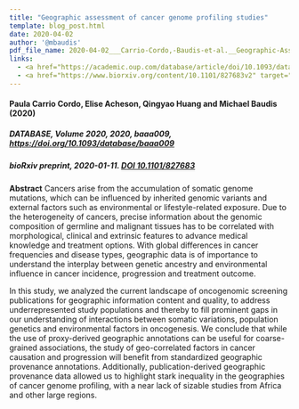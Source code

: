 ```yaml
---
title: "Geographic assessment of cancer genome profiling studies"
template: blog_post.html 
date: 2020-04-02
author: '@mbaudis'
pdf_file_name: 2020-04-02___Carrio-Cordo,-Baudis-et-al.__Geographic-Assessment-of-Cancer-Genome-Profiling-Studies__DATABASE.pdf
links:
  - <a href="https://academic.oup.com/database/article/doi/10.1093/database/baaa009/5812711" target="_blank">[DATABASE]</a>
  - <a href="https://www.biorxiv.org/content/10.1101/827683v2" target="_blank">[bioRxiv]</a>
---
```


#### Paula Carrio Cordo, Elise Acheson, Qingyao Huang and Michael Baudis (2020)
##### DATABASE, Volume 2020, 2020, baaa009, <https://doi.org/10.1093/database/baaa009>
##### bioRxiv preprint, 2020-01-11. [DOI 10.1101/827683](https://doi.org/10.1101/827683)

**Abstract** Cancers arise from the accumulation of somatic genome mutations, which can be influenced by inherited genomic variants and external factors such as environmental or lifestyle-related exposure. Due to the heterogeneity of cancers, precise information about the genomic composition of germline and malignant tissues has to be correlated with morphological, clinical and extrinsic features to advance medical knowledge and treatment options. With global differences in cancer frequencies and disease types, geographic data is of importance to understand the interplay between genetic ancestry and environmental influence in cancer incidence, progression and treatment outcome.<!--more-->

In this study, we analyzed the current landscape of oncogenomic screening publications for geographic information content and quality, to address underrepresented study populations and thereby to fill prominent gaps in our understanding of interactions between somatic variations, population genetics and environmental factors in oncogenesis. We conclude that while the use of proxy-derived geographic annotations can be useful for coarse-grained associations, the study of geo-correlated factors in cancer causation and progression will benefit from standardized geographic provenance annotations. Additionally, publication-derived geographic provenance data allowed us to highlight stark inequality in the geographies of cancer genome profiling, with a near lack of sizable studies from Africa and other large regions.
